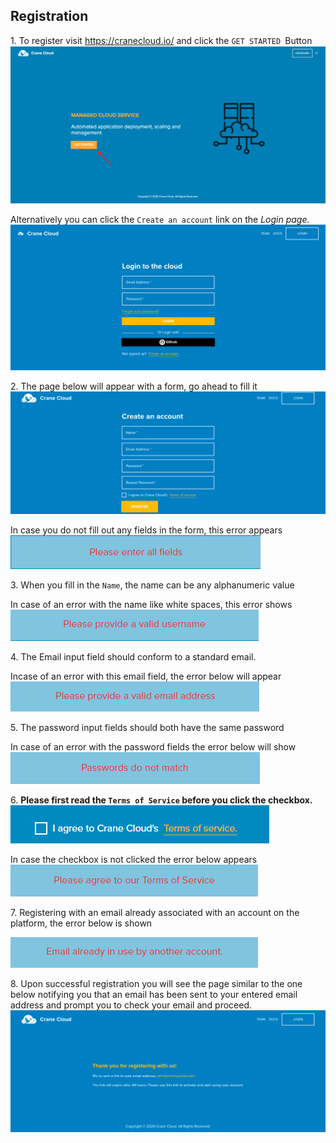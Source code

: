## Registration
1\. To register visit <https://cranecloud.io/> and click the `GET STARTED `Button
![](../img/get_started.png)

Alternatively you can click the `Create an account` link on the *Login page.*
![](../img/login_page.png)

2\. The page below will appear with a form, go ahead to fill it
    ![](../img/clean_register.png)

In case you do not fill out any fields in the form, this error appears
![](../img/all_fields_error.png)

3\. When you fill in the `Name`, the name can be any alphanumeric value

In case of an  error with the name like white spaces, this error shows
  ![](../img/name_error.png)

4\. The Email input field should conform to a standard email.

Incase of an error with this email field, the error below  will appear
  ![](../img/email_error.png)

5\. The password input fields should both have the same password

In case of an error with the password fields the error below will show
![](../img/password_error.png)

6\. **Please first read the `Terms of Service` before you click the checkbox.**
![](../img/register_checkbox.png)

In case the checkbox is not clicked the error below appears
  ![](../img/terms_of_service.png)

7\. Registering with an email already associated with an account on the platform, the error below is shown

![](../img/email_in_use.png)

8\. Upon successful registration you will see the page similar to the one below notifying you that an email has been sent to your entered email address and prompt you to check your email and proceed.
![](../img/register_success.png)